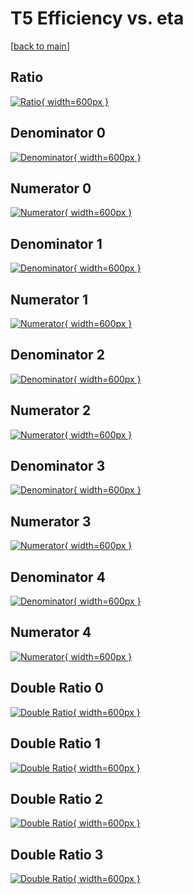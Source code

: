 # T5 Efficiency vs. eta

[[back to main](./)]



## Ratio

[![Ratio](../mtv/var/T5_base_211_0_eff_eta.png){ width=600px }](../mtv/var/T5_base_211_0_eff_eta.pdf)

## Denominator 0

[![Denominator](../mtv/den/T5_base_211_0_eff_eta_den0.png){ width=600px }](../mtv/den/T5_base_211_0_eff_eta_den0.pdf)

## Numerator 0

[![Numerator](../mtv/num/T5_base_211_0_eff_eta_num0.png){ width=600px }](../mtv/num/T5_base_211_0_eff_eta_num0.pdf)

## Denominator 1

[![Denominator](../mtv/den/T5_base_211_0_eff_eta_den1.png){ width=600px }](../mtv/den/T5_base_211_0_eff_eta_den1.pdf)

## Numerator 1

[![Numerator](../mtv/num/T5_base_211_0_eff_eta_num1.png){ width=600px }](../mtv/num/T5_base_211_0_eff_eta_num1.pdf)

## Denominator 2

[![Denominator](../mtv/den/T5_base_211_0_eff_eta_den2.png){ width=600px }](../mtv/den/T5_base_211_0_eff_eta_den2.pdf)

## Numerator 2

[![Numerator](../mtv/num/T5_base_211_0_eff_eta_num2.png){ width=600px }](../mtv/num/T5_base_211_0_eff_eta_num2.pdf)

## Denominator 3

[![Denominator](../mtv/den/T5_base_211_0_eff_eta_den3.png){ width=600px }](../mtv/den/T5_base_211_0_eff_eta_den3.pdf)

## Numerator 3

[![Numerator](../mtv/num/T5_base_211_0_eff_eta_num3.png){ width=600px }](../mtv/num/T5_base_211_0_eff_eta_num3.pdf)

## Denominator 4

[![Denominator](../mtv/den/T5_base_211_0_eff_eta_den4.png){ width=600px }](../mtv/den/T5_base_211_0_eff_eta_den4.pdf)

## Numerator 4

[![Numerator](../mtv/num/T5_base_211_0_eff_eta_num4.png){ width=600px }](../mtv/num/T5_base_211_0_eff_eta_num4.pdf)

## Double Ratio 0

[![Double Ratio](../mtv/ratio/T5_base_211_0_eff_eta_ratio0.png){ width=600px }](../mtv/ratio/T5_base_211_0_eff_eta_ratio0.pdf)

## Double Ratio 1

[![Double Ratio](../mtv/ratio/T5_base_211_0_eff_eta_ratio1.png){ width=600px }](../mtv/ratio/T5_base_211_0_eff_eta_ratio1.pdf)

## Double Ratio 2

[![Double Ratio](../mtv/ratio/T5_base_211_0_eff_eta_ratio2.png){ width=600px }](../mtv/ratio/T5_base_211_0_eff_eta_ratio2.pdf)

## Double Ratio 3

[![Double Ratio](../mtv/ratio/T5_base_211_0_eff_eta_ratio3.png){ width=600px }](../mtv/ratio/T5_base_211_0_eff_eta_ratio3.pdf)

